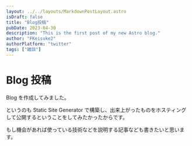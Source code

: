 ```yaml
---
layout: ../../layouts/MarkdownPostLayout.astro
isDraft: false
title: "Blog投稿"
pubDate: 2023-04-30
description: "This is the first post of my new Astro blog."
author: "FKeisuke2"
authorPlatform: "twitter"
tags: ["雑談"]
---
```


# Blog 投稿

Blog を作成してみました。

というのも Static Site Generator で構築し、出来上がったものをホスティングして公開するということをしてみたかったからです。

もし機会があれば使っている技術などを説明する記事なども書きたいと思います。
